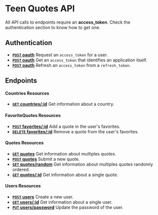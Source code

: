 # Teen Quotes API
All API calls to endpoints require an **access_token**. Check the authentication section to know how to get one.

## Authentication

- **[<code>POST</code> oauth](https://github.com/TeenQuotes/api-documentation/blob/master/authentication/POST_oauth_password.md)** Request an `access_token` for a user.
- **[<code>POST</code> oauth](https://github.com/TeenQuotes/api-documentation/blob/master/authentication/POST_oauth_client_credentials.md)** Get an `access_token` that identifies an application itself.
- **[<code>POST</code> oauth](https://github.com/TeenQuotes/api-documentation/blob/master/authentication/POST_oauth_refresh_token.md)** Refresh an `access_token` from a `refresh_token`.

## Endpoints

#### Countries Resources
- **[<code>GET</code> countries/:id](https://github.com/TeenQuotes/api-documentation/blob/master/endpoints/countries/GET_countries_id.md)** Get information about a country.

#### FavoriteQuotes Resources
- **[<code>POST</code> favorites/:id](https://github.com/TeenQuotes/api-documentation/blob/master/endpoints/favorites/POST_favorites_id.md)** Add a quote in the user's favorites.
- **[<code>DELETE</code> favorites/:id](https://github.com/TeenQuotes/api-documentation/blob/master/endpoints/favorites/DELETE_favorites_id.md)** Remove a quote from the user's favorites.

#### Quotes Resources
- **[<code>GET</code> quotes](https://github.com/TeenQuotes/api-documentation/blob/master/endpoints/quotes/GET_quotes.md)** Get information about multiples quotes.
- **[<code>POST</code> quotes](https://github.com/TeenQuotes/api-documentation/blob/master/endpoints/quotes/POST_quotes.md)** Submit a new quote.
- **[<code>GET</code> quotes/random](https://github.com/TeenQuotes/api-documentation/blob/master/endpoints/quotes/GET_quotes_random.md)** Get information about multiples quotes randomly ordered.
- **[<code>GET</code> quotes/:id](https://github.com/TeenQuotes/api-documentation/blob/master/endpoints/quotes/GET_quotes_id.md)** Get information about a single quote.

#### Users Resources
- **[<code>POST</code> users](https://github.com/TeenQuotes/api-documentation/blob/master/endpoints/users/POST_users.md)** Create a new user.
- **[<code>GET</code> users/:id](https://github.com/TeenQuotes/api-documentation/blob/master/endpoints/users/GET_users_id.md)** Get information about a single user.
- **[<code>PUT</code> users/password](https://github.com/TeenQuotes/api-documentation/blob/master/endpoints/users/PUT_users_password.md)** Update the password of the user.
